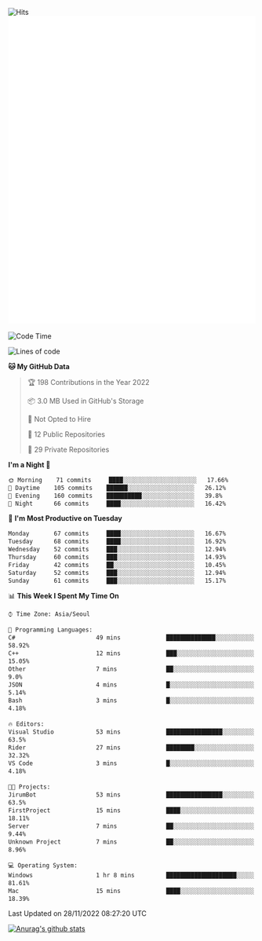 ![Hits](https://hits.seeyoufarm.com/api/count/incr/badge.svg?url=https%3A%2F%2Fgithub.com%2Fkokose1234&count_bg=%2379C83D&title_bg=%23555555&icon=apple.svg&icon_color=%23E7E7E7&title=hits&edge_flat=false)
<br/>
![Metrics](https://github.com/kokose1234/kokose1234/blob/main/github-metrics.svg)

<!--START_SECTION:waka-->
![Code Time](http://img.shields.io/badge/Code%20Time-715%20hrs%2054%20mins-blue)

![Lines of code](https://img.shields.io/badge/From%20Hello%20World%20I%27ve%20Written-884%20Thousand%20lines%20of%20code-blue)

**🐱 My GitHub Data** 

> 🏆 198 Contributions in the Year 2022
 > 
> 📦 3.0 MB Used in GitHub's Storage 
 > 
> 🚫 Not Opted to Hire
 > 
> 📜 12 Public Repositories 
 > 
> 🔑 29 Private Repositories  
 > 
**I'm a Night 🦉** 

```text
🌞 Morning    71 commits     ████░░░░░░░░░░░░░░░░░░░░░   17.66% 
🌆 Daytime    105 commits    ██████░░░░░░░░░░░░░░░░░░░   26.12% 
🌃 Evening    160 commits    ██████████░░░░░░░░░░░░░░░   39.8% 
🌙 Night      66 commits     ████░░░░░░░░░░░░░░░░░░░░░   16.42%

```
📅 **I'm Most Productive on Tuesday** 

```text
Monday       67 commits     ████░░░░░░░░░░░░░░░░░░░░░   16.67% 
Tuesday      68 commits     ████░░░░░░░░░░░░░░░░░░░░░   16.92% 
Wednesday    52 commits     ███░░░░░░░░░░░░░░░░░░░░░░   12.94% 
Thursday     60 commits     ███░░░░░░░░░░░░░░░░░░░░░░   14.93% 
Friday       42 commits     ██░░░░░░░░░░░░░░░░░░░░░░░   10.45% 
Saturday     52 commits     ███░░░░░░░░░░░░░░░░░░░░░░   12.94% 
Sunday       61 commits     ███░░░░░░░░░░░░░░░░░░░░░░   15.17%

```


📊 **This Week I Spent My Time On** 

```text
⌚︎ Time Zone: Asia/Seoul

💬 Programming Languages: 
C#                       49 mins             ██████████████░░░░░░░░░░░   58.92% 
C++                      12 mins             ███░░░░░░░░░░░░░░░░░░░░░░   15.05% 
Other                    7 mins              ██░░░░░░░░░░░░░░░░░░░░░░░   9.0% 
JSON                     4 mins              █░░░░░░░░░░░░░░░░░░░░░░░░   5.14% 
Bash                     3 mins              █░░░░░░░░░░░░░░░░░░░░░░░░   4.18%

🔥 Editors: 
Visual Studio            53 mins             ████████████████░░░░░░░░░   63.5% 
Rider                    27 mins             ████████░░░░░░░░░░░░░░░░░   32.32% 
VS Code                  3 mins              █░░░░░░░░░░░░░░░░░░░░░░░░   4.18%

🐱‍💻 Projects: 
JirumBot                 53 mins             ████████████████░░░░░░░░░   63.5% 
FirstProject             15 mins             ████░░░░░░░░░░░░░░░░░░░░░   18.11% 
Server                   7 mins              ██░░░░░░░░░░░░░░░░░░░░░░░   9.44% 
Unknown Project          7 mins              ██░░░░░░░░░░░░░░░░░░░░░░░   8.96%

💻 Operating System: 
Windows                  1 hr 8 mins         ████████████████████░░░░░   81.61% 
Mac                      15 mins             ████░░░░░░░░░░░░░░░░░░░░░   18.39%

```


 Last Updated on 28/11/2022 08:27:20 UTC
<!--END_SECTION:waka-->

[![Anurag's github stats](https://github-readme-stats.vercel.app/api?username=kokose1234&theme=dracula)](https://github.com/anuraghazra/github-readme-stats)



	

